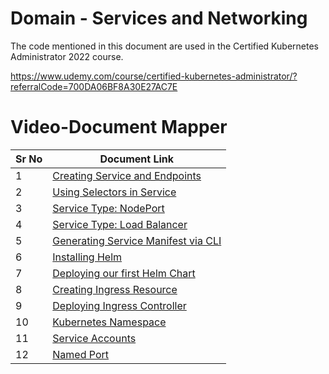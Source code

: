 # Domain - Services and Networking

The code mentioned in this document are used in the Certified Kubernetes Administrator 2022 course.

https://www.udemy.com/course/certified-kubernetes-administrator/?referralCode=700DA06BF8A30E27AC7E


# Video-Document Mapper

| Sr No | Document Link |
| ------ | ------ |
| 1 | [Creating Service and Endpoints][PlDa] |
| 2 | [Using Selectors in Service][PlDb] |
| 3 | [Service Type: NodePort][PlDc] |
| 4 | [Service Type: Load Balancer][PlDd]
| 5 | [Generating Service Manifest via CLI][PlDe]
| 6 | [Installing Helm][PlDf] |
| 7 | [Deploying our first Helm Chart][PlDg] |
| 8 | [Creating Ingress Resource][PlDh] |
| 9 | [Deploying  Ingress Controller][PlDi] |
| 10 | [Kubernetes Namespace][PlDj] |
| 11 | [Service Accounts][PlDk] |
| 12 | [Named Port][PlDl] |



   [PlDa]: <https://github.com/zealvora/certified-kubernetes-administrator/blob/master/Domain%203%20-%20Services%20and%20Networking/serviceandendpoints.md>
   [PlDb]: <https://github.com/zealvora/certified-kubernetes-administrator/blob/master/Domain%203%20-%20Services%20and%20Networking/service-selector.md>
   [PlDc]: <https://github.com/zealvora/certified-kubernetes-administrator/blob/master/Domain%203%20-%20Services%20and%20Networking/nodeport.md>
   [PlDd]: <https://github.com/zealvora/certified-kubernetes-administrator/blob/master/Domain%203%20-%20Services%20and%20Networking/loadbalancer.md>
   [PlDe]: <https://github.com/zealvora/certified-kubernetes-administrator/blob/master/Domain%203%20-%20Services%20and%20Networking/service-manifest-cli.md>
   [PlDf]: <https://github.com/zealvora/certified-kubernetes-administrator/blob/master/Domain%203%20-%20Services%20and%20Networking/install-helm.md>      
  [PlDg]: <https://github.com/zealvora/certified-kubernetes-administrator/blob/master/Domain%203%20-%20Services%20and%20Networking/first-helm-chart.md>
[PlDh]: <https://github.com/zealvora/certified-kubernetes-administrator/blob/master/Domain%203%20-%20Services%20and%20Networking/ingress.md>
[PlDi]: <https://github.com/zealvora/certified-kubernetes-administrator/blob/master/Domain%203%20-%20Services%20and%20Networking/deploy-ingress-controller.md>
[PlDj]: <https://github.com/zealvora/certified-kubernetes-administrator/blob/master/Domain%203%20-%20Services%20and%20Networking/namespace.md>
[PlDk]: <https://github.com/zealvora/certified-kubernetes-administrator/blob/master/Domain%203%20-%20Services%20and%20Networking/service-account.md>
[PlDl]: <https://github.com/zealvora/certified-kubernetes-administrator/blob/master/Domain%203%20-%20Services%20and%20Networking/named-port.md>
